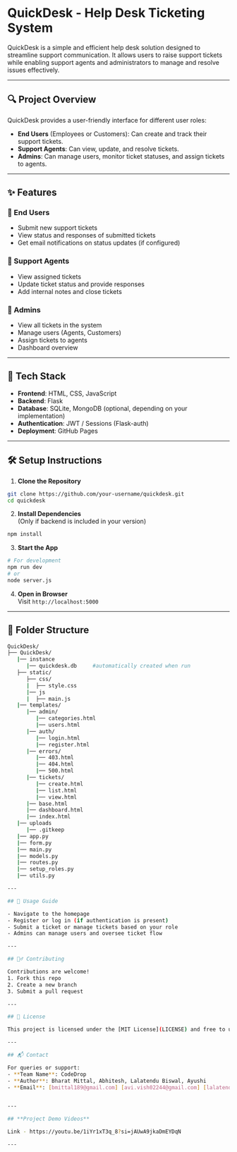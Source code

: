 
# QuickDesk - Help Desk Ticketing System

QuickDesk is a simple and efficient help desk solution designed to streamline support communication. It allows users to raise support tickets while enabling support agents and administrators to manage and resolve issues effectively.

---

## 🔍 Project Overview

QuickDesk provides a user-friendly interface for different user roles:

- **End Users** (Employees or Customers): Can create and track their support tickets.
- **Support Agents**: Can view, update, and resolve tickets.
- **Admins**: Can manage users, monitor ticket statuses, and assign tickets to agents.

---

## ✨ Features

### 🔸 End Users
- Submit new support tickets
- View status and responses of submitted tickets
- Get email notifications on status updates (if configured)

### 🔸 Support Agents
- View assigned tickets
- Update ticket status and provide responses
- Add internal notes and close tickets

### 🔸 Admins
- View all tickets in the system
- Manage users (Agents, Customers)
- Assign tickets to agents
- Dashboard overview

---

## 🧰 Tech Stack

- **Frontend**: HTML, CSS, JavaScript
- **Backend**: Flask
- **Database**: SQLite, MongoDB (optional, depending on your implementation)
- **Authentication**: JWT / Sessions (Flask-auth)
- **Deployment**: GitHub Pages

---

## 🛠️ Setup Instructions

1. **Clone the Repository**

```bash
git clone https://github.com/your-username/quickdesk.git
cd quickdesk
```

2. **Install Dependencies**  
   (Only if backend is included in your version)

```bash
npm install
```

3. **Start the App**

```bash
# For development
npm run dev
# or
node server.js
```

4. **Open in Browser**  
   Visit `http://localhost:5000`

---

## 📂 Folder Structure

```bash
QuickDesk/
├── QuickDesk/ 
   |── instance
      |── quickdesk.db     #automatically created when run               
   ├── static/
      ├── css/
      |  ├── style.css
      |── js
      |  ├── main.js
   |── templates/
      |── admin/
         |── categories.html
         |── users.html
      |── auth/
         |── login.html
         |── register.html
      |── errors/
         |── 403.html
         |── 404.html
         |── 500.html
      |── tickets/
         |── create.html
         |── list.html
         |── view.html
      |── base.html
      |── dashboard.html
      |── index.html  
   |── uploads  
      |── .gitkeep   
   |── app.py
   |── form.py
   |── main.py
   |── models.py
   |── routes.py
   |── setup_roles.py
   |── utils.py

---

## 🧪 Usage Guide

- Navigate to the homepage
- Register or log in (if authentication is present)
- Submit a ticket or manage tickets based on your role
- Admins can manage users and oversee ticket flow

---

## 🙋‍♂️ Contributing

Contributions are welcome!  
1. Fork this repo  
2. Create a new branch  
3. Submit a pull request

---

## 📄 License

This project is licensed under the [MIT License](LICENSE) and free to use.

---

## 📬 Contact

For queries or support:
- **Team Name**: CodeDrop
- **Author**: Bharat Mittal, Abhitesh, Lalatendu Biswal, Ayushi 
- **Email**: [bmittal189@gmail.com] [avi.vish02244@gmail.com] [lalatendu118@gmail.com] [ayu.rana001@gmail.com]


---

## **Project Demo Videos**

Link - https://youtu.be/1iYr1xT3q_8?si=jAUwA9jkaDmEYDqN

---
